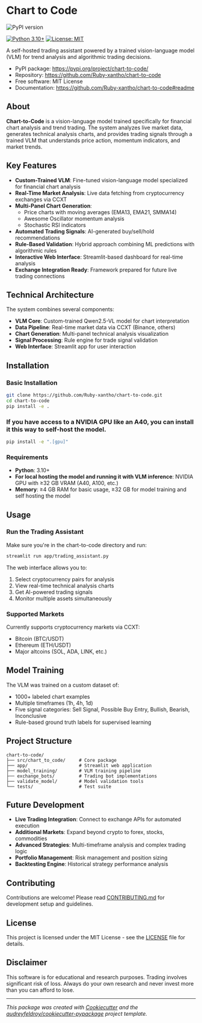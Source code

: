 # Chart to Code

![PyPI version](https://img.shields.io/pypi/v/chart-to-code.svg)

[![Python 3.10+](https://img.shields.io/badge/python-3.10+-blue.svg)](https://www.python.org/downloads/)
[![License: MIT](https://img.shields.io/badge/License-MIT-yellow.svg)](https://opensource.org/licenses/MIT)

A self-hosted trading assistant powered by a trained vision-language model (VLM) for trend analysis and algorithmic trading decisions.

* PyPI package: https://pypi.org/project/chart-to-code/
* Repository: https://github.com/Ruby-xantho/chart-to-code
* Free software: MIT License
* Documentation: https://github.com/Ruby-xantho/chart-to-code#readme

## About

**Chart-to-Code** is a vision-language model trained specifically for financial chart analysis and trend trading. The system analyzes live market data, generates technical analysis charts, and provides trading signals through a trained VLM that understands price action, momentum indicators, and market trends.

## Key Features

- **Custom-Trained VLM**: Fine-tuned vision-language model specialized for financial chart analysis
- **Real-Time Market Analysis**: Live data fetching from cryptocurrency exchanges via CCXT
- **Multi-Panel Chart Generation**:
  - Price charts with moving averages (EMA13, EMA21, SMMA14)
  - Awesome Oscillator momentum analysis
  - Stochastic RSI indicators
- **Automated Trading Signals**: AI-generated buy/sell/hold recommendations
- **Rule-Based Validation**: Hybrid approach combining ML predictions with algorithmic rules
- **Interactive Web Interface**: Streamlit-based dashboard for real-time analysis
- **Exchange Integration Ready**: Framework prepared for future live trading connections

## Technical Architecture

The system combines several components:
- **VLM Core**: Custom-trained Qwen2.5-VL model for chart interpretation
- **Data Pipeline**: Real-time market data via CCXT (Binance, others)
- **Chart Generation**: Multi-panel technical analysis visualization
- **Signal Processing**: Rule engine for trade signal validation
- **Web Interface**: Streamlit app for user interaction

## Installation

### Basic Installation
```bash
git clone https://github.com/Ruby-xantho/chart-to-code.git
cd chart-to-code
pip install -e .
```

### If you have access to a NVIDIA GPU like an A40, you can install it this way to self-host the model.
```bash
pip install -e ".[gpu]"
```

### Requirements
- **Python**: 3.10+
- **For local hosting the model and running it with VLM inference**: NVIDIA GPU with ≥32 GB VRAM (A40, A100, etc.)
- **Memory**: ≥4 GB RAM for basic usage, ≥32 GB for model training and self hosting the model

## Usage

### Run the Trading Assistant

Make sure you're in the chart-to-code directory and run:
```bash
streamlit run app/trading_assistant.py
```

The web interface allows you to:
1. Select cryptocurrency pairs for analysis
2. View real-time technical analysis charts
3. Get AI-powered trading signals
4. Monitor multiple assets simultaneously

### Supported Markets
Currently supports cryptocurrency markets via CCXT:
- Bitcoin (BTC/USDT)
- Ethereum (ETH/USDT)
- Major altcoins (SOL, ADA, LINK, etc.)

## Model Training

The VLM was trained on a custom dataset of:
- 1000+ labeled chart examples
- Multiple timeframes (1h, 4h, 1d)
- Five signal categories: Sell Signal, Possible Buy Entry, Bullish, Bearish, Inconclusive
- Rule-based ground truth labels for supervised learning

## Project Structure

```
chart-to-code/
├── src/chart_to_code/     # Core package
├── app/                   # Streamlit web application
├── model_training/        # VLM training pipeline
├── exchange_bots/         # Trading bot implementations
├── validate_model/        # Model validation tools
└── tests/                 # Test suite
```

## Future Development

- **Live Trading Integration**: Connect to exchange APIs for automated execution
- **Additional Markets**: Expand beyond crypto to forex, stocks, commodities  
- **Advanced Strategies**: Multi-timeframe analysis and complex trading logic
- **Portfolio Management**: Risk management and position sizing
- **Backtesting Engine**: Historical strategy performance analysis

## Contributing

Contributions are welcome! Please read [CONTRIBUTING.md](CONTRIBUTING.md) for development setup and guidelines.

## License

This project is licensed under the MIT License - see the [LICENSE](LICENSE) file for details.

## Disclaimer

This software is for educational and research purposes. Trading involves significant risk of loss. Always do your own research and never invest more than you can afford to lose.

---

*This package was created with [Cookiecutter](https://github.com/audreyfeldroy/cookiecutter) and the [audreyfeldroy/cookiecutter-pypackage](https://github.com/audreyfeldroy/cookiecutter-pypackage) project template.*
